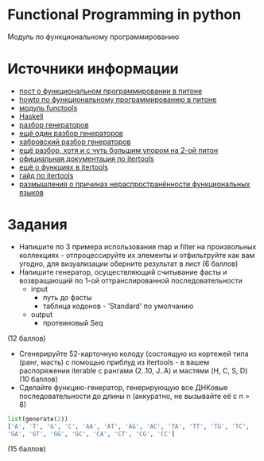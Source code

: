 # Functional Programming in python
Модуль по функциональному программированию


# Источники информации
* [пост о функциональном программировании в питоне](https://kite.com/blog/python/functional-programming/)
* [howto по функциональному программированию в питоне](https://docs.python.org/3/howto/functional.html)
* [модуль functools](https://docs.python.org/3/library/functools.html)
* [Haskell](https://www.haskell.org/)
* [разбор генераторов](https://www.programiz.com/python-programming/generator)
* [ещё один разбор генераторов](https://realpython.com/introduction-to-python-generators/)
* [хабровский разбор генераторов](https://habr.com/ru/post/132554/)
* [ещё разбор, хотя и с чуть большим упором на 2-ой питон](https://wiki.python.org/moin/Generators)
* [официальная документация по itertools](https://docs.python.org/3/library/itertools.html)
* [ещё о функциях в itertools](https://pythonworld.ru/moduli/modul-itertools.html)
* [гайд по itertools](https://realpython.com/python-itertools/)
* [размышления о причинах нераспространённости функциональных языков](https://www.youtube.com/watch?v=QyJZzq0v7Z4)


# Задания
* Напишите по 3 примера использования map и filter на произвольных коллекциях -
отпроцессируйте их элементы и отфильтруйте как вам угодно, для визуализации
оберните результат в лист (6 баллов)
* Напишите генератор, осуществляющий считывание фасты и возвращающий по 1-ой
оттранслированной последовательности
    * input
        * путь до фасты
        * таблица кодонов - 'Standard' по умолчанию
    * output
        * протеиновый Seq

(12 баллов)
* Сгенерируйте 52-карточную колоду (состоящую из кортежей типа (ранг, масть)
 с помощью приблуд из itertools - в вашем распоряжении iterable с рангами
 (2..10, J..A) и мастями (H, C, S, D) (10 баллов)
* Сделайте функцию-генератор, генерирующую все ДНКовые последовательности до длины n
(аккуратно, не вызывайте её с n > 8)
```python
list(generate(2))
['A', 'T', 'G', 'C', 'AA', 'AT', 'AG', 'AC', 'TA', 'TT', 'TG', 'TC',
'GA', 'GT', 'GG', 'GC', 'CA', 'CT', 'CG', 'CC']
```
(15 баллов)